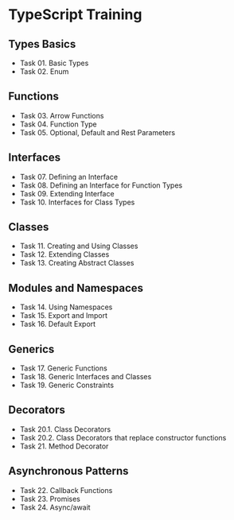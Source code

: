 # TypeScript Training

## Types Basics
- Task 01. Basic Types
- Task 02. Enum

## Functions
- Task 03. Arrow Functions
- Task 04. Function Type
- Task 05. Optional, Default and Rest Parameters

## Interfaces
- Task 07. Defining an Interface
- Task 08. Defining an Interface for Function Types
- Task 09. Extending Interface
- Task 10. Interfaces for Class Types

## Classes
- Task 11. Creating and Using Classes
- Task 12. Extending Classes
- Task 13. Creating Abstract Classes

## Modules and Namespaces
- Task 14. Using Namespaces
- Task 15. Export and Import
- Task 16. Default Export

## Generics
- Task 17. Generic Functions
- Task 18. Generic Interfaces and Classes
- Task 19. Generic Constraints

## Decorators
- Task 20.1. Class Decorators
- Task 20.2. Class Decorators that replace constructor functions
- Task 21. Method Decorator

## Asynchronous Patterns
- Task 22. Callback Functions
- Task 23. Promises
- Task 24. Async/await

